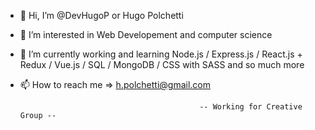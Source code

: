 - 👋 Hi, I’m @DevHugoP or Hugo Polchetti
- 👀 I’m interested in Web Developement and computer science
- 🌱 I’m currently working and learning Node.js / Express.js / React.js + Redux / Vue.js / SQL / MongoDB / CSS with SASS and so much more 
- 📫 How to reach me => h.polchetti@gmail.com


                                              -- Working for Creative Group --
                                                
                                               
<!---
DevHugoP/DevHugoP is a ✨ special ✨ repository because its `README.md` (this file) appears on your GitHub profile.
You can click the Preview link to take a look at your changes.
--->
